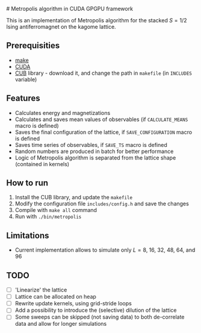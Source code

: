 # Metropolis algorithm in CUDA GPGPU framework 

This is an implementation of Metropolis algorithm for the stacked $S=1/2$ Ising antiferromagnet on the kagome lattice. 

## Prerequisities 

- [make](https://en.wikipedia.org/wiki/Make_(software))
- [CUDA](https://developer.nvidia.com/cuda-downloads)
- [CUB](https://nvlabs.github.io/cub/) library - download it, and change the path in `makefile` (in `INCLUDES` variable) 

## Features
 
- Calculates energy and magnetizations
- Calculates and saves mean values of observables (if `CALCULATE_MEANS` macro is defined)
- Saves the final configuration of the lattice, if `SAVE_CONFIGURATION` macro is defined
- Saves time series of observables, if `SAVE_TS` macro is defined
- Random numbers are produced in batch for better performance
- Logic of Metropolis algorithm is separated from the lattice shape (contained in kernels) 

## How to run

1. Install the CUB library, and update the `makefile`
2. Modify the configuration file `includes/config.h` and save the changes
3. Compile with `make all` command
4. Run with `./bin/metropolis`

## Limitations

- Current implementation allows to simulate only $L=8$, $16$, $32$, $48$, $64$, and $96$

## TODO

- [ ] 'Linearize' the lattice
- [ ] Lattice can be allocated on heap
- [ ] Rewrite update kernels, using grid-stride loops
- [ ] Add a possibility to introduce the (selective) dilution of the lattice
- [ ] Some sweeps can be skipped (not saving data) to both de-correlate data and allow for longer simulations
